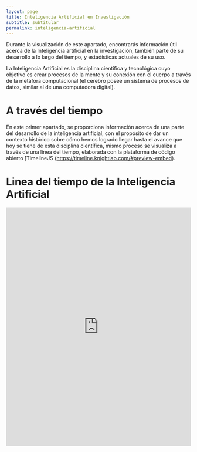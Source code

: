 ```yaml
---
layout: page
title: Inteligencia Artificial en Investigación
subtitle: subtitular
permalink: inteligencia-artificial
---
```


Durante la visualización de este apartado, encontrarás información útil acerca de la Inteligencia artificial en la investigación, también parte de su desarrollo a lo largo del tiempo, y estadísticas actuales de su uso.

La Inteligencia Artificial es la disciplina científica y tecnológica cuyo objetivo es crear procesos de la mente y su conexión con el cuerpo a través de la metáfora computacional (el cerebro posee un sistema de procesos de datos, similar al de una computadora digital).

# A través del tiempo

En este primer apartado, se proporciona información acerca de una parte del desarrollo de la inteligencia artificial, con el propósito de dar un contexto histórico sobre cómo hemos logrado llegar hasta el avance que hoy se tiene de esta disciplina científica, mismo proceso se visualiza a través de una línea del tiempo, elaborada con la plataforma de código abierto [TimelineJS (https://timeline.knightlab.com/#preview-embed).

# Linea del tiempo de la Inteligencia Artificial

<iframe src='https://cdn.knightlab.com/libs/timeline3/latest/embed/index.html?source=1vA75b1XuQN1jvZWzmRrr7Vyw-dzF62VKiWIXdvDrZ0s&font=Default&lang=es&initial_zoom=2&height=650' width='100%' height='650' webkitallowfullscreen mozallowfullscreen allowfullscreen frameborder='0'></iframe>
